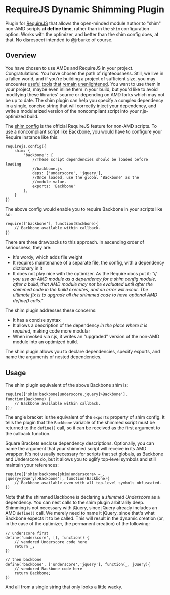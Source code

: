# RequireJS Dynamic Shimming Plugin

Plugin for [RequireJS](http://requirejs.org) that allows the open-minded module author to "shim" non-AMD scripts **at define time**, rather than in the `shim` configuration option. Works with the optimizer, and better than the shim config does, at that. No disrespect intended to @jrburke of course.

## Overview

You have chosen to use AMDs and RequireJS in your project. Congratulations. You have chosen the path of righteousness. Still, we live in a fallen world, and if you're building a project of sufficient size, you may encounter [useful](http://handlebarsjs.com/) [tools](http://underscorejs.org/) [that](http://twitter.github.com/bootstrap/) [remain](http://davisjs.com/) [unenlightened](http://backbonejs.org). You want to use them in your project, maybe even inline them in your build, but you'd like to avoid modifying these libraries' source or depending on AMD forks which may not be up to date. The shim plugin can help you specify a complex dependency in a single, concise string that will correctly inject your dependency, and write a modularized version of the noncompliant script into your r.js-optimized build.

The [shim config](http://requirejs.org/docs/api.html#config-shim) is the official RequireJS feature for non-AMD scripts. To use a noncompliant script like Backbone, you would have to configure your Require instance like this:

    requirejs.config({
        shim: {
            'backbone': {
                //These script dependencies should be loaded before loading
                //backbone.js
                deps: ['underscore', 'jquery'],
                //Once loaded, use the global 'Backbone' as the
                //module value.
                exports: 'Backbone'
            },
        }
    })

The above config would enable you to require Backbone in your scripts like so:

    require(['backbone'], function(Backbone){
        // Backbone available within callback.
    })

There are three drawbacks to this approach. In ascending order of seriousness, they are:

 - It's wordy, which adds file weight
 - It requires maintenance of a separate file, the config, with a dependency dictionary in it
 - It does not play nice with the optimizer. As the Require docs put it: *"if you use an AMD module as a dependency for a shim config module, after a build, that AMD module may not be evaluated until after the shimmed code in the build executes, and an error will occur. The ultimate fix is to upgrade all the shimmed code to have optional AMD define() calls."*

 The shim plugin addresses these concerns:
 
 - It has a concise syntax
 - It allows a description of the dependency *in the place where it is required*, making code more modular
 - When invoked via r.js, it writes an "upgraded" version of the non-AMD module into an optimized build.

 The shim plugin allows you to declare dependencies, specify exports, and name the arguments of nested dependencies.

 ## Usage

 The shim plugin equivalent of the above Backbone shim is:

    require(['shim!backbone[underscore,jquery]>Backbone'], function(Backbone) {
        // Backbone available within callback.
    });

The angle bracket is the equivalent of the `exports` property of shim config. It tells the plugin that the `Backbone` variable of the shimmed script must be returned to the `define()` call, so it can be received as the first argument to the callback function. 

Square Brackets enclose dependency descriptions. Optionally, you can name the argument that your shimmed script will receive in its AMD wrapper. It's not usually necessary for scripts that set globals, as Backbone and Underscore do, but it allows you to uglify top-level symbols and still maintain your references:

    require(['shim!backbone[shim!underscore>_=_, jquery=jQuery]>Backbone'], function(Backbone){
        // Backbone available even with all top-level symbols obfuscated.
    })

Note that the shimmed Backbone is declaring a *shimmed Underscore* as a dependency. You can nest calls to the shim plugin arbitrarily deep. Shimming is not necessary with jQuery, since jQuery already includes an AMD `define()` call. We merely need to name it jQuery, since that's what Backbone expects it to be called. This will result in the dynamic creation (or, in the case of the optimizer, the permanent creation) of the following:

    // underscore first
    define('underscore', [], function() {
        // vendored Underscore code here
        return _;
    })

    // then backbone
    define('backbone', ['underscore','jquery'], function(_, jQuery){
        // vendored Backbone code here
        return Backbone;
    })

And all from a single string that only looks a little wacky.